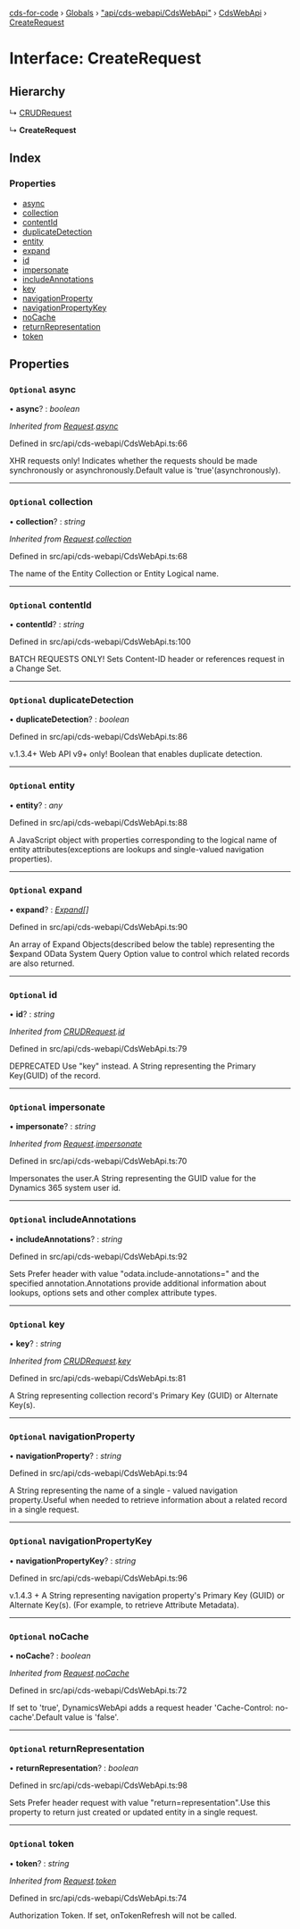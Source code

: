 [cds-for-code](../README.md) › [Globals](../globals.md) › ["api/cds-webapi/CdsWebApi"](../modules/_api_cds_webapi_cdswebapi_.md) › [CdsWebApi](../modules/_api_cds_webapi_cdswebapi_.cdswebapi.md) › [CreateRequest](_api_cds_webapi_cdswebapi_.cdswebapi.createrequest.md)

# Interface: CreateRequest

## Hierarchy

  ↳ [CRUDRequest](_api_cds_webapi_cdswebapi_.cdswebapi.crudrequest.md)

  ↳ **CreateRequest**

## Index

### Properties

* [async](_api_cds_webapi_cdswebapi_.cdswebapi.createrequest.md#optional-async)
* [collection](_api_cds_webapi_cdswebapi_.cdswebapi.createrequest.md#optional-collection)
* [contentId](_api_cds_webapi_cdswebapi_.cdswebapi.createrequest.md#optional-contentid)
* [duplicateDetection](_api_cds_webapi_cdswebapi_.cdswebapi.createrequest.md#optional-duplicatedetection)
* [entity](_api_cds_webapi_cdswebapi_.cdswebapi.createrequest.md#optional-entity)
* [expand](_api_cds_webapi_cdswebapi_.cdswebapi.createrequest.md#optional-expand)
* [id](_api_cds_webapi_cdswebapi_.cdswebapi.createrequest.md#optional-id)
* [impersonate](_api_cds_webapi_cdswebapi_.cdswebapi.createrequest.md#optional-impersonate)
* [includeAnnotations](_api_cds_webapi_cdswebapi_.cdswebapi.createrequest.md#optional-includeannotations)
* [key](_api_cds_webapi_cdswebapi_.cdswebapi.createrequest.md#optional-key)
* [navigationProperty](_api_cds_webapi_cdswebapi_.cdswebapi.createrequest.md#optional-navigationproperty)
* [navigationPropertyKey](_api_cds_webapi_cdswebapi_.cdswebapi.createrequest.md#optional-navigationpropertykey)
* [noCache](_api_cds_webapi_cdswebapi_.cdswebapi.createrequest.md#optional-nocache)
* [returnRepresentation](_api_cds_webapi_cdswebapi_.cdswebapi.createrequest.md#optional-returnrepresentation)
* [token](_api_cds_webapi_cdswebapi_.cdswebapi.createrequest.md#optional-token)

## Properties

### `Optional` async

• **async**? : *boolean*

*Inherited from [Request](_api_cds_webapi_cdswebapi_.cdswebapi.request.md).[async](_api_cds_webapi_cdswebapi_.cdswebapi.request.md#optional-async)*

Defined in src/api/cds-webapi/CdsWebApi.ts:66

XHR requests only! Indicates whether the requests should be made synchronously or asynchronously.Default value is 'true'(asynchronously).

___

### `Optional` collection

• **collection**? : *string*

*Inherited from [Request](_api_cds_webapi_cdswebapi_.cdswebapi.request.md).[collection](_api_cds_webapi_cdswebapi_.cdswebapi.request.md#optional-collection)*

Defined in src/api/cds-webapi/CdsWebApi.ts:68

The name of the Entity Collection or Entity Logical name.

___

### `Optional` contentId

• **contentId**? : *string*

Defined in src/api/cds-webapi/CdsWebApi.ts:100

BATCH REQUESTS ONLY! Sets Content-ID header or references request in a Change Set.

___

### `Optional` duplicateDetection

• **duplicateDetection**? : *boolean*

Defined in src/api/cds-webapi/CdsWebApi.ts:86

v.1.3.4+ Web API v9+ only! Boolean that enables duplicate detection.

___

### `Optional` entity

• **entity**? : *any*

Defined in src/api/cds-webapi/CdsWebApi.ts:88

A JavaScript object with properties corresponding to the logical name of entity attributes(exceptions are lookups and single-valued navigation properties).

___

### `Optional` expand

• **expand**? : *[Expand](_api_cds_webapi_cdswebapi_.cdswebapi.expand.md)[]*

Defined in src/api/cds-webapi/CdsWebApi.ts:90

An array of Expand Objects(described below the table) representing the $expand OData System Query Option value to control which related records are also returned.

___

### `Optional` id

• **id**? : *string*

*Inherited from [CRUDRequest](_api_cds_webapi_cdswebapi_.cdswebapi.crudrequest.md).[id](_api_cds_webapi_cdswebapi_.cdswebapi.crudrequest.md#optional-id)*

Defined in src/api/cds-webapi/CdsWebApi.ts:79

DEPRECATED Use "key" instead. A String representing the Primary Key(GUID) of the record.

___

### `Optional` impersonate

• **impersonate**? : *string*

*Inherited from [Request](_api_cds_webapi_cdswebapi_.cdswebapi.request.md).[impersonate](_api_cds_webapi_cdswebapi_.cdswebapi.request.md#optional-impersonate)*

Defined in src/api/cds-webapi/CdsWebApi.ts:70

Impersonates the user.A String representing the GUID value for the Dynamics 365 system user id.

___

### `Optional` includeAnnotations

• **includeAnnotations**? : *string*

Defined in src/api/cds-webapi/CdsWebApi.ts:92

Sets Prefer header with value "odata.include-annotations=" and the specified annotation.Annotations provide additional information about lookups, options sets and other complex attribute types.

___

### `Optional` key

• **key**? : *string*

*Inherited from [CRUDRequest](_api_cds_webapi_cdswebapi_.cdswebapi.crudrequest.md).[key](_api_cds_webapi_cdswebapi_.cdswebapi.crudrequest.md#optional-key)*

Defined in src/api/cds-webapi/CdsWebApi.ts:81

A String representing collection record's Primary Key (GUID) or Alternate Key(s).

___

### `Optional` navigationProperty

• **navigationProperty**? : *string*

Defined in src/api/cds-webapi/CdsWebApi.ts:94

A String representing the name of a single - valued navigation property.Useful when needed to retrieve information about a related record in a single request.

___

### `Optional` navigationPropertyKey

• **navigationPropertyKey**? : *string*

Defined in src/api/cds-webapi/CdsWebApi.ts:96

v.1.4.3 + A String representing navigation property's Primary Key (GUID) or Alternate Key(s). (For example, to retrieve Attribute Metadata).

___

### `Optional` noCache

• **noCache**? : *boolean*

*Inherited from [Request](_api_cds_webapi_cdswebapi_.cdswebapi.request.md).[noCache](_api_cds_webapi_cdswebapi_.cdswebapi.request.md#optional-nocache)*

Defined in src/api/cds-webapi/CdsWebApi.ts:72

If set to 'true', DynamicsWebApi adds a request header 'Cache-Control: no-cache'.Default value is 'false'.

___

### `Optional` returnRepresentation

• **returnRepresentation**? : *boolean*

Defined in src/api/cds-webapi/CdsWebApi.ts:98

Sets Prefer header request with value "return=representation".Use this property to return just created or updated entity in a single request.

___

### `Optional` token

• **token**? : *string*

*Inherited from [Request](_api_cds_webapi_cdswebapi_.cdswebapi.request.md).[token](_api_cds_webapi_cdswebapi_.cdswebapi.request.md#optional-token)*

Defined in src/api/cds-webapi/CdsWebApi.ts:74

Authorization Token. If set, onTokenRefresh will not be called.
